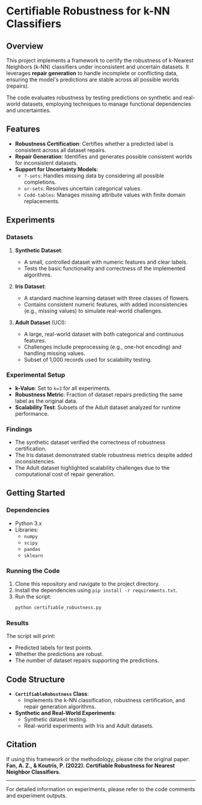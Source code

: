 # Certifiable Robustness for k-NN Classifiers

## Overview

This project implements a framework to certify the robustness of k-Nearest Neighbors (k-NN) classifiers under inconsistent and uncertain datasets. It leverages **repair generation** to handle incomplete or conflicting data, ensuring the model's predictions are stable across all possible worlds (repairs).

The code evaluates robustness by testing predictions on synthetic and real-world datasets, employing techniques to manage functional dependencies and uncertainties.

## Features

- **Robustness Certification**: Certifies whether a predicted label is consistent across all dataset repairs.
- **Repair Generation**: Identifies and generates possible consistent worlds for inconsistent datasets.
- **Support for Uncertainty Models**:
  - `?-sets`: Handles missing data by considering all possible completions.
  - `or-sets`: Resolves uncertain categorical values.
  - `Codd-tables`: Manages missing attribute values with finite domain replacements.

## Experiments

### **Datasets**
1. **Synthetic Dataset**:
   - A small, controlled dataset with numeric features and clear labels.
   - Tests the basic functionality and correctness of the implemented algorithms.

2. **Iris Dataset**:
   - A standard machine learning dataset with three classes of flowers.
   - Contains consistent numeric features, with added inconsistencies (e.g., missing values) to simulate real-world challenges.

3. **Adult Dataset** (UCI):
   - A large, real-world dataset with both categorical and continuous features.
   - Challenges include preprocessing (e.g., one-hot encoding) and handling missing values.
   - Subset of 1,000 records used for scalability testing.

### **Experimental Setup**
- **k-Value**: Set to `k=3` for all experiments.
- **Robustness Metric**: Fraction of dataset repairs predicting the same label as the original data.
- **Scalability Test**: Subsets of the Adult dataset analyzed for runtime performance.

### **Findings**
- The synthetic dataset verified the correctness of robustness certification.
- The Iris dataset demonstrated stable robustness metrics despite added inconsistencies.
- The Adult dataset highlighted scalability challenges due to the computational cost of repair generation.

## Getting Started

### Dependencies
- Python 3.x
- Libraries:
  - `numpy`
  - `scipy`
  - `pandas`
  - `sklearn`

### Running the Code
1. Clone this repository and navigate to the project directory.
2. Install the dependencies using `pip install -r requirements.txt`.
3. Run the script:
   ```bash
   python certifiable_robustness.py
   ```

### Results
The script will print:
- Predicted labels for test points.
- Whether the predictions are robust.
- The number of dataset repairs supporting the predictions.

## Code Structure
- **`CertifiableRobustness` Class**:
  - Implements the k-NN classification, robustness certification, and repair generation algorithms.
- **Synthetic and Real-World Experiments**:
  - Synthetic dataset testing.
  - Real-world experiments with Iris and Adult datasets.

## Citation
If using this framework or the methodology, please cite the original paper:
**Fan, A. Z., & Koutris, P. (2022). Certifiable Robustness for Nearest Neighbor Classifiers.**

---

For detailed information on experiments, please refer to the code comments and experiment outputs.
